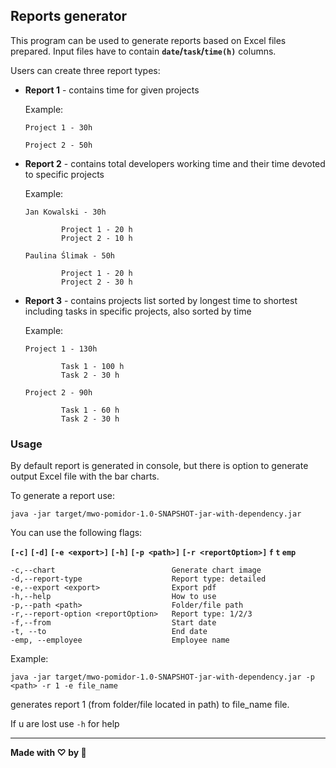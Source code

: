 ## Reports generator                                                                                 

This program can be used to generate reports based on Excel files prepared. Input files have to contain **`date`/`task`/`time(h)`** columns. 

Users can create three report types:

- **Report 1** - contains time for given projects

   Example:  

   `Project 1 - 30h`

   `Project 2 - 50h`

- **Report 2** - contains total developers working time and their time devoted to specific projects

   Example:

   `Jan Kowalski - 30h`
   ```
           Project 1 - 20 h
           Project 2 - 10 h
   ```

   `Paulina Ślimak - 50h`

   ```
           Project 1 - 20 h
           Project 2 - 30 h
   ```

- **Report 3** - contains projects list sorted by longest time to shortest including tasks in specific projects, also sorted by time

   Example:

   `Project 1 - 130h`
   ```
           Task 1 - 100 h
           Task 2 - 30 h
   ```

   `Project 2 - 90h`
   ```
           Task 1 - 60 h
           Task 2 - 30 h
   ```

### Usage
By default report is generated in console, but there is option to generate output Excel file with the bar charts.

To generate a report use:

`java -jar target/mwo-pomidor-1.0-SNAPSHOT-jar-with-dependency.jar`

You can use the following flags:

**`[-c]` `[-d]` `[-e <export>]` `[-h]` `[-p <path>]` `[-r <reportOption>]` `f` `t` `emp`**

    -c,--chart                          Generate chart image
    -d,--report-type                    Report type: detailed
    -e,--export <export>                Export pdf
    -h,--help                           How to use
    -p,--path <path>                    Folder/file path
    -r,--report-option <reportOption>   Report type: 1/2/3
    -f,--from                           Start date
    -t, --to                            End date
    -emp, --employee                    Employee name


Example:

`java -jar target/mwo-pomidor-1.0-SNAPSHOT-jar-with-dependency.jar -p <path> -r 1 -e file_name`

generates report 1 (from folder/file located in path) to file_name file.



If u are lost use `-h` for help



---------------
**Made with ♡ by 🍅**
